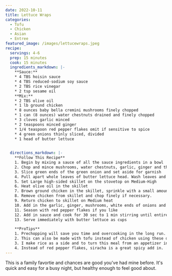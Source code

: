 ```yaml
---
date: 2022-10-11
title: Lettuce Wraps
categories:
  - Tofu
  - Chicken
  - Asian
  - Entree
featured_image: /images/lettucewraps.jpeg
recipe:
  servings: 4-6
  prep: 15 minutes
  cook: 15 minutes
  ingredients_markdown: |-
    **Sauce:**
    * 4 TBS hoisin sauce
    * 4 TBS reduced-sodium soy sauce
    * 2 TBS rice vinegar
    * 2 tsp sesame oil
    **Mix:**
    * 2 TBS olive oil
    * 1 lb ground chicken
    * 8 ounces baby bella cremini mushrooms finely chopped
    * 1 can (8 ounces) water chestnuts drained and finely chopped
    * 3 cloves garlic minced
    * 2 teaspoons minced ginger
    * 1/4 teaspoon red pepper flakes omit if sensitive to spice
    * 4 green onions thinly sliced, divided
    * 1 head of butter lettuce

  
  directions_markdown: |-
    **Follow This Recipe**
    1. Begin by mixing a sauce of all the sauce ingredients in a bowl
    2. Chop and mince mushrooms, water chestnuts, garlic, ginger and the whites of the green onions. Set aside.
    3. Slice green ends of the green onion and set aside for garnish
    4. Pull apart whole leaves of butter lettuce head. Wash leaves and leave to dry.
    5. Set Large high-sided skillet on the stovetop on Medium-High
    6. Heat olive oil in the skillet
    7. Brown ground chicken in the skillet, sprinkle with a small amount of salt to taste while cooking 
    8. Remove chicken from skillet and chop finely if necessary.
    9. Return chicken to skillet on Medium heat
    10. Add in the garlic, ginger, mushrooms, white ends of onions and water chestnuts. Cook for 5 min or so, or until the mushrooms have lost their water.
    11. Season with red pepper flakes if you like
    12. Add in sauce and cook for 30 sec to 1 min stirring until entire mixture is coated.
    13. Serve immediately with butter lettuce as cups

    **ProTips**
    1. Prechopping will save you time and overcooking in the long run.  I have a hand chopper and it makes things quick and easy.
    2. This can also be made with tofu instead of chicken using these directions for the tofu: Press the water out of the tofu with paper towels or a press. Fry the tofu as you would the chicken by crumbling the tofu into the pan, breaking it into very small pieces as it cooks. Continue cooking for 5 minutes.
    3. I make rice as a side and to turn this meal from an appetizer into an entree.
    4. Instead of red pepper flakes, siracha is a great spicy add in.
---
```

This is a family favortie and chances are good you've had mine before. It's quick and easy for a busy night, but healthy enough to feel good about.